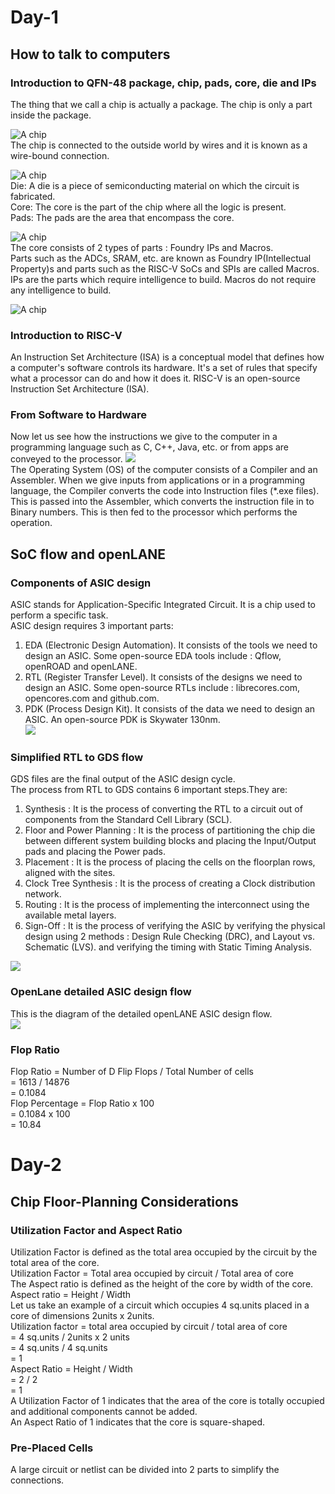 # Day-1
## How to talk to computers
### Introduction to QFN-48 package, chip, pads, core, die and IPs
The thing that we call a chip is actually a package. The chip is only a part inside the package.
  
![A chip](git3.png)  
The chip is connected to the outside world by wires and it is known as a wire-bound connection.
  
![A chip](git4.png)  
Die: A die is a piece of semiconducting material on which the circuit is fabricated.  
Core: The core is the part of the chip where all the logic is present.  
Pads: The pads are the area that encompass the core.  
  
![A chip](git5.png)  
The core consists of 2 types of parts : Foundry IPs and Macros.  
Parts such as the ADCs, SRAM, etc. are known as Foundry IP(Intellectual Property)s and parts such as the RISC-V SoCs and SPIs are called Macros.  
IPs are the parts which require intelligence to build. Macros do not require any intelligence to build.  
  
![A chip](git6.png)

### Introduction to RISC-V
An Instruction Set Architecture (ISA) is a conceptual model that defines how a computer's software controls its hardware. It's a set of rules that specify what a processor can do and how it does it. RISC-V is an open-source Instruction Set Architecture (ISA).

### From Software to Hardware
Now let us see how the instructions we give to the computer in a programming language such as C, C++, Java, etc. or from apps are conveyed to the processor.
![](git7.png)  
The Operating System (OS) of the computer consists of a Compiler and an Assembler. When we give inputs from applications or in a programming language, the Compiler converts the code into Instruction files (*.exe files). This is passed into the Assembler, which converts the instruction file in to Binary numbers. This is then fed to the processor which performs the operation.
  
## SoC flow and openLANE
### Components of ASIC design
ASIC stands for Application-Specific Integrated Circuit. It is a chip used to perform a specific task.  
ASIC design requires 3 important parts:  
1. EDA (Electronic Design Automation). It consists of the tools we need to design an ASIC. Some open-source EDA tools include : Qflow, openROAD and openLANE.  
2. RTL (Register Transfer Level). It consists of the designs we need to design an ASIC. Some open-source RTLs include : librecores.com, opencores.com and github.com.  
3. PDK (Process Design Kit). It consists of the data we need to design an ASIC. An open-source PDK is Skywater 130nm.  
![](git9.png)
### Simplified RTL to GDS flow
GDS files are the final output of the ASIC design cycle.  
The process from RTL to GDS contains 6 important steps.They are:  
1. Synthesis : It is the process of converting the RTL to a circuit out of components from the Standard Cell Library (SCL).  
2. Floor and Power Planning : It is the process of partitioning the chip die between different system building blocks and placing the Input/Output pads and placing the Power pads.  
3. Placement : It is the process of placing the cells on the floorplan rows, aligned with the sites.  
4. Clock Tree Synthesis : It is the process of creating a Clock distribution network.  
5. Routing : It is the process of implementing the interconnect using the available metal layers.  
6. Sign-Off : It is the process of verifying the ASIC by verifying the physical design using 2 methods : Design Rule Checking (DRC), and Layout vs. Schematic (LVS). and verifying the timing with Static Timing Analysis.  

![](git10.png)

### OpenLane detailed ASIC design flow
This is the diagram of the detailed openLANE ASIC design flow.  
![](git11.png)   

### Flop Ratio
Flop Ratio = Number of D Flip Flops / Total Number of cells  
           = 1613 / 14876  
           = 0.1084  
Flop Percentage = Flop Ratio x 100  
                = 0.1084 x 100  
                = 10.84  

# Day-2
## Chip Floor-Planning Considerations
### Utilization Factor and Aspect Ratio
Utilization Factor is defined as the total area occupied by the circuit by the total area of the core.  
Utilization Factor = Total area occupied by circuit / Total area of core  
The Aspect ratio is defined as the height of the core by width of the core.  
Aspect ratio = Height / Width  
Let us take an example of a circuit which occupies 4 sq.units placed in a core of dimensions 2units x 2units.  
Utilization factor = total area occupied by circuit / total area of core  
                   = 4 sq.units / 2units x 2 units  
                   = 4 sq.units / 4 sq.units  
                   = 1  
Aspect Ratio = Height / Width   
             = 2 / 2  
             = 1  
A Utilization Factor of 1 indicates that the area of the core is totally occupied and additional components cannot be added.    
An Aspect Ratio of 1 indicates that the core is square-shaped.  

  ### Pre-Placed Cells
  A large circuit or netlist can be divided into 2 parts to simplify the connections.
